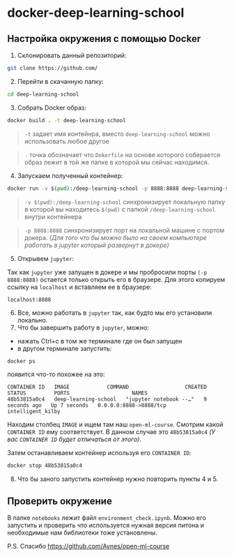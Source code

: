 # docker-deep-learning-school

## Настройка окружения с помощью Docker

1. Склонировать данный репозиторий:
```bash
git clone https://github.com/
```
2. Перейти в скачанную папку:
```bash
cd deep-learning-school
```
3. Собрать Docker образ:
``` bash
docker build . -t deep-learning-school
```
> `-t` задает имя контейнра, вместо  `deep-learning-school` можно использовать любое другое

> `.` точка обозначает что `Dokerfile` на основе которого соберается образ лежит в той же папке в которой мы сейчас находимся.
4. Запускаем полученный контейнер:
``` bash
docker run -v $(pwd):/deep-learning-school -p 8888:8888 deep-learning-school
```
>`-v $(pwd):/deep-learning-school` синхронизирует локальную папку в которой вы находитесь `$(pwd)` с папкой `/deep-learning-school` внутри контейнера

> `-p 8888:8888` синхронизирует порт на локальной машине с портом докера. *(Для того что бы можно было на своем компьютере работать в jupyter который развернут в докере)*

5. Открывем `jupyter`:

Так как `jupyter` уже запущен в докере и мы пробросили порты `(-p 8888:8888)` остается только открыть его в браузере. Для этого копируем ссылку на `localhost` и вставляем ее в браузере:
```
localhost:8888
```
6. Все, можно работать в `jupyter` так, как будто мы его установили локально.
7. Что бы завершить работу в `jupyter`, можно:
- нажать Сtrl+c в том же терминале где он был запущен
- в другом терминале запустить:
```bash
docker ps
```
появится что-то похожее на это:
```
CONTAINER ID   IMAGE            COMMAND                  CREATED         STATUS         PORTS                    NAMES
48b53815a0c4   deep-learning-school   "jupyter notebook --…"   9 seconds ago   Up 7 seconds   0.0.0.0:8888->8888/tcp   intelligent_kilby
```
Находим столбец `IMAGE` и ищем там наш `open-ml-course`. Смотрим какой `CONTAINER ID` ему соответствует. В данном случае это `48b53815a0c4` *(У вас `CONTAINER ID` будет отличаться от этого)*.

Затем останавливаем контейнер используя его `CONTAINER ID`:
```bash
docker stop 48b53815a0c4
```
8. Что бы заного запустить контейнер нужно повторить пункты 4 и 5.

## Проверить окружение
В папке `notebooks` лежит файл `environment_check.ipynb`. Можно его запустить и проверить что используется нужная версия питона и необходимые нам библиотеки тоже установлены. 

P.S. Спасибо https://github.com/Aynes/open-ml-course
